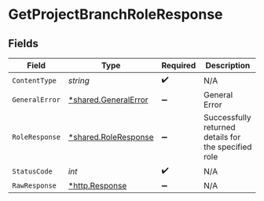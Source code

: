 # GetProjectBranchRoleResponse


## Fields

| Field                                                       | Type                                                        | Required                                                    | Description                                                 |
| ----------------------------------------------------------- | ----------------------------------------------------------- | ----------------------------------------------------------- | ----------------------------------------------------------- |
| `ContentType`                                               | *string*                                                    | :heavy_check_mark:                                          | N/A                                                         |
| `GeneralError`                                              | [*shared.GeneralError](../../models/shared/generalerror.md) | :heavy_minus_sign:                                          | General Error                                               |
| `RoleResponse`                                              | [*shared.RoleResponse](../../models/shared/roleresponse.md) | :heavy_minus_sign:                                          | Successfully returned details for the specified role        |
| `StatusCode`                                                | *int*                                                       | :heavy_check_mark:                                          | N/A                                                         |
| `RawResponse`                                               | [*http.Response](https://pkg.go.dev/net/http#Response)      | :heavy_minus_sign:                                          | N/A                                                         |